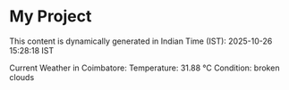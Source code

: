 # My Project

This content is dynamically generated in Indian Time (IST): 2025-10-26 15:28:18 IST


Current Weather in Coimbatore:
Temperature: 31.88 °C
Condition: broken clouds
